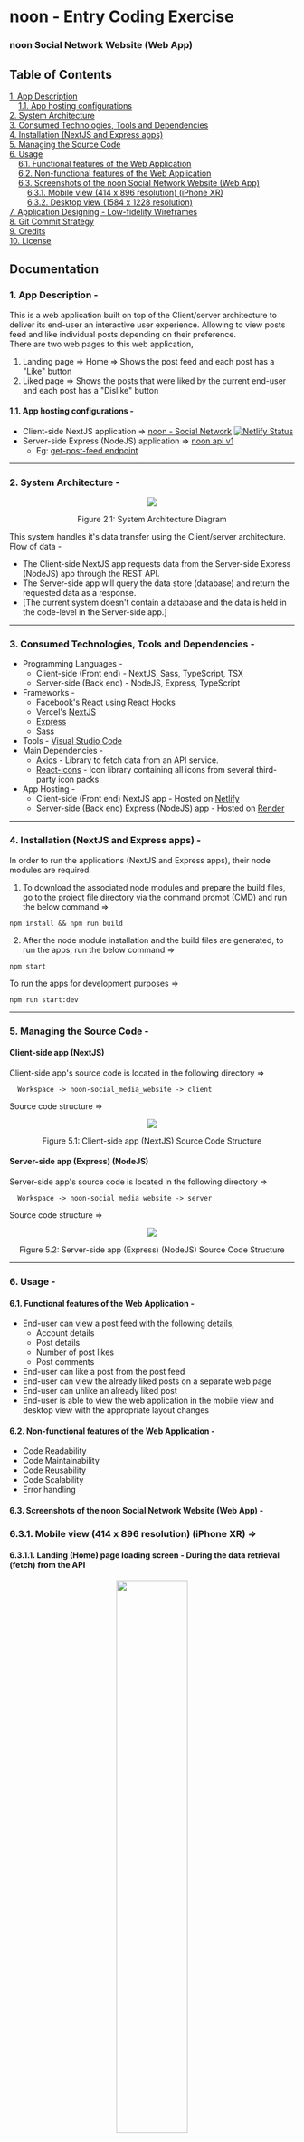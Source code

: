 <h1>noon - Entry Coding Exercise</h1>

### noon Social Network Website (Web App)

## Table of Contents

[1. App Description](#1-app-description--)<br>
  &nbsp;&nbsp;&nbsp;&nbsp;[1.1. App hosting configurations](#11-app-hosting-configurations--)<br>
[2. System Architecture](#2-system-architecture--)<br>
[3. Consumed Technologies, Tools and Dependencies](#3-consumed-technologies-tools-and-dependencies--)<br>
[4. Installation (NextJS and Express apps)](#4-installation-nextjs-and-express-apps--)<br>
[5. Managing the Source Code](#5-managing-the-source-code--)<br>
[6. Usage](#6-usage--)<br>
  &nbsp;&nbsp;&nbsp;&nbsp;[6.1. Functional features of the Web Application](#61-functional-features-of-the-web-application--)<br>
  &nbsp;&nbsp;&nbsp;&nbsp;[6.2. Non-functional features of the Web Application](#62-non-functional-features-of-the-web-application--)<br>
  &nbsp;&nbsp;&nbsp;&nbsp;[6.3. Screenshots of the noon Social Network Website (Web App)](#63-screenshots-of-the-noon-social-network-website-web-app--)<br>
    &nbsp;&nbsp;&nbsp;&nbsp;&nbsp;&nbsp;&nbsp;&nbsp;[6.3.1. Mobile view (414 x 896 resolution) (iPhone XR)](#631-mobile-view-414-x-896-resolution-iphone-xr-)<br>
    &nbsp;&nbsp;&nbsp;&nbsp;&nbsp;&nbsp;&nbsp;&nbsp;[6.3.2. Desktop view (1584 x 1228 resolution)](#632-desktop-view-1584-x-1228-resolution-)<br>
[7. Application Designing - Low-fidelity Wireframes](#7-application-designing---low-fidelity-wireframes)<br>
[8. Git Commit Strategy](#8-git-commit-strategy--)<br>
[9. Credits](#9-credits--)<br>
[10. License](#10-license--)<br>

## Documentation

### 1. App Description -
This is a web application built on top of the Client/server architecture to deliver its end-user an interactive user experience. Allowing to view posts feed and like individual posts depending on their preference.<br/>
There are two web pages to this web application,
1. Landing page => Home => Shows the post feed and each post has a "Like" button
2. Liked page => Shows the posts that were liked by the current end-user and each post has a "Dislike" button

#### 1.1. App hosting configurations -
- Client-side NextJS application => <a href="https://noon-social-network.netlify.app">noon - Social Network</a> [![Netlify Status](https://api.netlify.com/api/v1/badges/500250a6-6b83-42e7-aed6-cd3a42f421b1/deploy-status)](https://app.netlify.com/sites/noon-social-network/deploys)<br>
- Server-side Express (NodeJS) application => <a href="https://noon-api-v1.onrender.com">noon api v1</a><br>
  - Eg: <a href="https://noon-api-v1.onrender.com/noon/api-v1/get-post-feed">get-post-feed endpoint</a> 

<hr>

### 2. System Architecture -
<p align="center">
  <kbd>
    <img src="./Documentation/System-Architecture-Diagram/system-architecture-diagram.png" />
  </kbd>
</p>
<p align="center">Figure 2.1: System Architecture Diagram</p>

This system handles it's data transfer using the Client/server architecture.
Flow of data -<br>
* The Client-side NextJS app requests data from the Server-side Express (NodeJS) app through the REST API.
* The Server-side app will query the data store (database) and return the requested data as a response.
* [The current system doesn't contain a database and the data is held in the code-level in the Server-side app.]

<hr>

### 3. Consumed Technologies, Tools and Dependencies -
* Programming Languages -
  * Client-side (Front end) - NextJS, Sass, TypeScript, TSX
  * Server-side (Back end) - NodeJS, Express, TypeScript
* Frameworks -
  * Facebook's [React](https://react.dev) using [React Hooks](https://react.dev/reference/react)
  * Vercel's [NextJS](https://nextjs.org)
  * [Express](https://expressjs.com)
  * [Sass](https://sass-lang.com/)
* Tools - [Visual Studio Code](https://code.visualstudio.com)
* Main Dependencies -
  * [Axios](https://github.com/axios/axios) - Library to fetch data from an API service.
  * [React-icons](https://react-icons.github.io/react-icons) - Icon library containing all icons from several third-party icon packs.
* App Hosting -
  * Client-side (Front end) NextJS app - Hosted on [Netlify](https://www.netlify.com)
  * Server-side (Back end) Express (NodeJS) app - Hosted on [Render](https://render.com)

<hr>

### 4. Installation (NextJS and Express apps) -
In order to run the applications (NextJS and Express apps), their node modules are required.<br>
1. To download the associated node modules and prepare the build files, go to the project file directory via the command prompt (CMD) and run the below command =>
```
npm install && npm run build
```
2. After the node module installation and the build files are generated, to run the apps, run the below command =>
```
npm start
```
To run the apps for development purposes =>
```
npm run start:dev
```

<hr>

### 5. Managing the Source Code -
#### Client-side app (NextJS)
Client-side app's source code is located in the following directory =>
```
  Workspace -> noon-social_media_website -> client
```
Source code structure =>
<p align="center">
  <kbd>
      <img src="./Documentation/Source-code-Structure/source-code-structure-client-side-app.png" />
  </kbd>
</p>
<p align="center">Figure 5.1: Client-side app (NextJS) Source Code Structure</p>

#### Server-side app (Express) (NodeJS)

Server-side app's source code is located in the following directory =>
```
  Workspace -> noon-social_media_website -> server
```
Source code structure =>
<p align="center">
  <kbd>
      <img src="./Documentation/Source-code-Structure/source-code-structure-server-side-app.png" />
  </kbd>
</p>
<p align="center">Figure 5.2: Server-side app (Express) (NodeJS) Source Code Structure</p>

<hr>

### 6. Usage -
  #### 6.1. Functional features of the Web Application -
  * End-user can view a post feed with the following details,
    * Account details
    * Post details
    * Number of post likes
    * Post comments
  * End-user can like a post from the post feed
  * End-user can view the already liked posts on a separate web page
  * End-user can unlike an already liked post
  * End-user is able to view the web application in the mobile view and desktop view with the appropriate layout changes
  #### 6.2. Non-functional features of the Web Application -
  * Code Readability
  * Code Maintainability
  * Code Reusability
  * Code Scalability
  * Error handling
  #### 6.3. Screenshots of the noon Social Network Website (Web App) -
  ### 6.3.1. Mobile view (414 x 896 resolution) (iPhone XR) =>
  #### 6.3.1.1. Landing (Home) page loading screen - During the data retrieval (fetch) from the API
<p align="center">
  <kbd>
      <img src="./Documentation/Website-Screenshots/Mobile-View/screenshot-1.png" width="50%" />
  </kbd>
</p>
<p align="center">Figure 6.3.1.1.1: Mobile view - Landing (Home) page loading screen - During the data retrieval (fetch) from the API</p>

  #### 6.3.1.2. Landing (Home) page
<p align="center">
  <kbd>
      <img src="./Documentation/Website-Screenshots/Mobile-View/screenshot-2.png" width="50%" />
  </kbd>
</p>
<p align="center">Figure 6.3.1.2.1: Mobile view - Landing (Home) page</p>

  #### 6.3.1.3. Liked page - No liked posts
<p align="center">
  <kbd>
      <img src="./Documentation/Website-Screenshots/Mobile-View/screenshot-3.png" width="50%" />
  </kbd>
</p>
<p align="center">Figure 6.3.1.3.1: Mobile view - Landing (Home) page</p>

  #### 6.3.1.4. Landing (Home) page - With two liked posts
<p align="center">
  <kbd>
      <img src="./Documentation/Website-Screenshots/Mobile-View/screenshot-4.png" width="50%" />
  </kbd>
</p>
<p align="center">Figure 6.3.1.4.1: Mobile view - Landing (Home) page - With two liked postse</p>

  #### 6.3.1.5. Liked page - With two liked posts
<p align="center">
  <kbd>
      <img src="./Documentation/Website-Screenshots/Mobile-View/screenshot-5.png" width="50%" />
  </kbd>
</p>
<p align="center">Figure 6.3.1.5.1: Mobile view - Liked page - With two liked posts</p>

  #### 6.3.1.6. Landing (Home) page error screen (Error handled)
<p align="center">
  <kbd>
      <img src="./Documentation/Website-Screenshots/Mobile-View/screenshot-6.png" width="50%" />
  </kbd>
</p>
<p align="center">Figure 6.3.1.6.1: Mobile view - Landing (Home) page error screen - API data retrieval failed (Error handled)</p>

  #### 6.3.1.7. Liked page error screen (Error handled)
<p align="center">
  <kbd>
      <img src="./Documentation/Website-Screenshots/Mobile-View/screenshot-7.png" width="50%" />
  </kbd>
</p>
<p align="center">Figure 6.3.1.7.1: Mobile view - Liked page error screen - API data retrieval failed (Error handled)</p>

  ### 6.3.2. Desktop view (1584 x 1228 resolution) =>
  #### 6.3.2.1. Landing (Home) page loading screen - During the data retrieval (fetch) from the API
<p align="center">
  <kbd>
      <img src="./Documentation/Website-Screenshots/Desktop-View/screenshot-1.png" width="50%" />
  </kbd>
</p>
<p align="center">Figure 6.3.2.1.1: Desktop view - Liked page error screen - During the data retrieval (fetch) from the API</p>

  #### 6.3.2.2. Landing (Home) page
<p align="center">
  <kbd>
      <img src="./Documentation/Website-Screenshots/Desktop-View/screenshot-2.png" width="50%" />
  </kbd>
</p>
<p align="center">Figure 6.3.2.2.1: Desktop view - Landing (Home) page</p>

  #### 6.3.2.3. Liked page - No liked posts
<p align="center">
  <kbd>
      <img src="./Documentation/Website-Screenshots/Desktop-View/screenshot-3.png" width="50%" />
  </kbd>
</p>
<p align="center">Figure 6.3.2.3.1: Desktop view - Liked page - No liked posts</p>

  #### 6.3.2.4. Landing (Home) page - With two liked posts
<p align="center">
  <kbd>
      <img src="./Documentation/Website-Screenshots/Desktop-View/screenshot-4.png" width="50%" />
  </kbd>
</p>
<p align="center">Figure 6.3.2.4.1: Desktop view - Landing (Home) page - With two liked posts</p>

  #### 6.3.2.5. Liked page - With two liked posts
<p align="center">
  <kbd>
      <img src="./Documentation/Website-Screenshots/Desktop-View/screenshot-5.png" width="50%" />
  </kbd>
</p>
<p align="center">Figure 6.3.2.5.1: Desktop view - Liked page - With two liked posts</p>

  #### 6.3.2.6. Landing (Home) page error screen (Error handled)
<p align="center">
  <kbd>
      <img src="./Documentation/Website-Screenshots/Desktop-View/screenshot-6.png" width="50%" />
  </kbd>
</p>
<p align="center">Figure 6.3.2.6.1: Desktop view - Landing (Home) page error screen - API data retrieval (fetch) failed (Error handled)</p>

  #### 6.3.2.7. Liked page error screen (Error handled)
<p align="center">
  <kbd>
      <img src="./Documentation/Website-Screenshots/Desktop-View/screenshot-7.png" width="50%" />
  </kbd>
</p>
<p align="center">Figure 6.3.2.7.1: Desktop view - Liked page error screen - API data retrieval (fetch) failed (Error handled)</p>

<hr>

### 7. Application Designing - Low-fidelity Wireframes
  #### 7.1. Mobile view =>
<p align="center">
  <kbd>
      <img src="./Documentation/Low-fidelity-Wireframes/low-fidelity-wireframe-mobile-view.png" />
  </kbd>
</p>
<p align="center">Figure 7.1.1: Application Mobile View Low-fidelity Wireframe</p>

  #### 7.2. Desktop view =>
<p align="center">
  <kbd>
      <img src="./Documentation/Low-fidelity-Wireframes/low-fidelity-wireframe-desktop-view.png" />
  </kbd>
</p>
<p align="center">Figure 7.2.1: Application Desktop View Low-fidelity Wireframe</p>

<hr>

### 8. Git Commit Strategy -
This repository contains two branches, main and develop. In the duration of the development of the source code and documentation, change commits were pushed to the develop branch. <br/>
The contents of the develop branch were reviewed in groups and merged into the main branch. <br/>
As shown in the below table, commits were pushed incrementally, <br/>
| Version | Commit Group | Project Tasks |
|---------|--------------|---------------|
| v1 | Group 1 - Documentation | Design low-fidelity wireframes |
| v1 | Group 2 - Back-end | Setup NodeJS server application |
| v1 | Group 3 - Front-end | Setup NextJS client application |
<p align="center">Table 8.1: Git Commit Strategy 

<hr>

### 9. Credits -
This project to build a sample social network website was developed for the entry evaluation process at noon. The functional requirements were provided by noon.<br>
The project was developed using the best practices and guidance with the use of legitimate online documentation (docs) and YouTube videos.<br>
For learning purposes, other developers' source codes were reviewed on sample applications built and documented online.<br>
Documentation and source code in this repository was developed by H.V.L.Hasanka.

Extended credits => <a href="./Image-Credits.md">Image credits</a>

<hr>

### 10. License -
Copyright (c) 2023 H.V.L.Hasanka<br>
Licensed under MIT License
